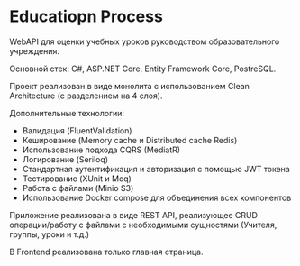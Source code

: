 # Educatiopn Process

WebAPI для оценки учебных уроков руководством образовательного учреждения.

Основной стек: C#, ASP.NET Core, Entity Framework Core, PostreSQL.

Проект реализован в виде монолита с использованием Clean Architecture (с разделением на 4 слоя).

Дополнительные технологии:
- Валидация (FluentValidation)
- Кеширование (Memory cache и Distributed cache Redis)
- Использование подхода CQRS (MediatR)
- Логирование (Seriloq)
- Стандартная аутентификация и авторизация с помощью JWT токена
- Тестирование (XUnit и Moq)
- Работа с файлами (Minio S3)
- Использование Docker compose для объединения всех компонентов

Приложение реализована в виде REST API, реализующее CRUD операции/работу с файлами с необходимыми сущностями (Учителя, группы, уроки и т.д.)

В Frontend реализована только главная страница.